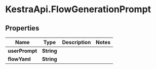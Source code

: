 # KestraApi.FlowGenerationPrompt

## Properties

Name | Type | Description | Notes
------------ | ------------- | ------------- | -------------
**userPrompt** | **String** |  | 
**flowYaml** | **String** |  | 



